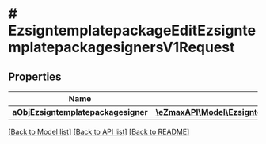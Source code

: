 # # EzsigntemplatepackageEditEzsigntemplatepackagesignersV1Request

## Properties

Name | Type | Description | Notes
------------ | ------------- | ------------- | -------------
**aObjEzsigntemplatepackagesigner** | [**\eZmaxAPI\Model\EzsigntemplatepackagesignerRequestCompound[]**](EzsigntemplatepackagesignerRequestCompound.md) |  |

[[Back to Model list]](../../README.md#models) [[Back to API list]](../../README.md#endpoints) [[Back to README]](../../README.md)
